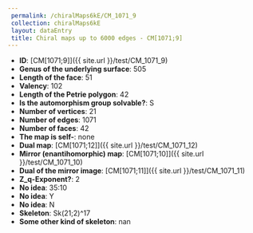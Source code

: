 ```yaml
--- 
 permalink: /chiralMaps6kE/CM_1071_9 
 collection: chiralMaps6kE
 layout: dataEntry
 title: Chiral maps up to 6000 edges - CM[1071;9]
---
```


- **ID**: [CM[1071;9]]({{ site.url }}/test/CM_1071_9)
- **Genus of the underlying surface**: 505
- **Length of the face**: 51
- **Valency**: 102
- **Length of the Petrie polygon**: 42
- **Is the automorphism group solvable?**: S
- **Number of vertices**: 21
- **Number of edges**: 1071
- **Number of faces**: 42
- **The map is self-**: none
- **Dual map**: [CM[1071;12]]({{ site.url }}/test/CM_1071_12)
- **Mirror (enantihomorphic) map**: [CM[1071;10]]({{ site.url }}/test/CM_1071_10)
- **Dual of the mirror image**: [CM[1071;11]]({{ site.url }}/test/CM_1071_11)
- **Z_q-Exponent?**: 2
- **No idea**:  35:10
- **No idea**: Y
- **No idea**: N
- **Skeleton**: Sk(21;2)^17
- **Some other kind of skeleton**: nan
